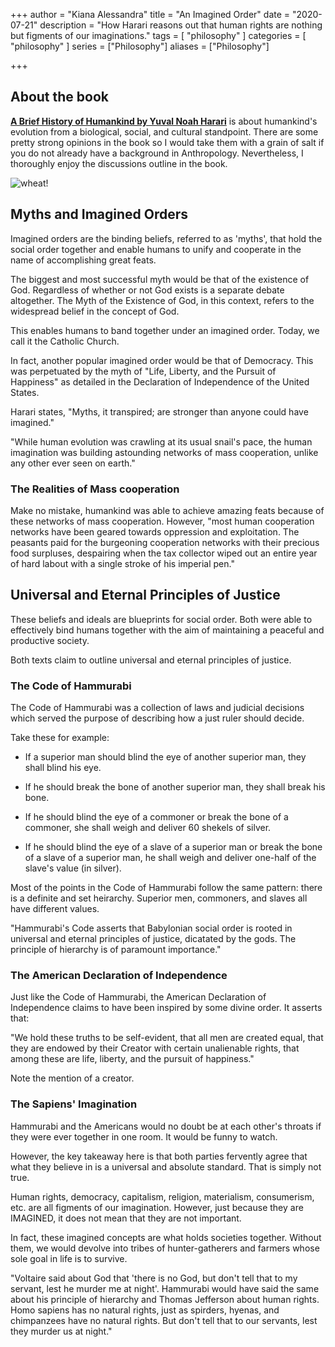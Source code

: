 +++
author = "Kiana Alessandra"
title = "An Imagined Order"
date = "2020-07-21"
description = "How Harari reasons out that human rights are nothing but figments of our imaginations."
tags = [
    "philosophy"
]
categories = [
    "philosophy"
]
series = ["Philosophy"]
aliases = ["Philosophy"]

+++

## About the book

**[A Brief History of Humankind by Yuval Noah Harari](https://www.amazon.com/Sapiens-Humankind-Yuval-Noah-Harari/dp/0062316095)** is about humankind's evolution from a biological, social, and cultural standpoint. There are some pretty strong opinions in the book so I would take them with a grain of salt if you do not already have a background in Anthropology. Nevertheless, I thoroughly enjoy the discussions outline in the book.

![wheat!](/philosophy/wheat.jpg)

## Myths and Imagined Orders

Imagined orders are the binding beliefs, referred to as 'myths', that hold the social order together and enable humans to unify and cooperate in the name of accomplishing great feats.

The biggest and most successful myth would be that of the existence of God. Regardless of whether or not God exists is a separate debate altogether. The Myth of the Existence of God, in this context, refers to the widespread belief in the concept of God.

This enables humans to band together under an imagined order. Today, we call it the Catholic Church.

In fact, another popular imagined order would be that of Democracy. This was perpetuated by the myth of "Life, Liberty, and the Pursuit of Happiness" as detailed in the Declaration of Independence of the United States.

Harari states, "Myths, it transpired; are stronger than anyone could have imagined."

"While human evolution was crawling at its usual snail's pace, the human imagination was building astounding networks of mass cooperation, unlike any other ever seen on earth."

### The Realities of Mass cooperation

Make no mistake, humankind was able to achieve amazing feats because of these networks of mass cooperation. However, "most human cooperation networks have been geared towards oppression and exploitation. The peasants paid for the burgeoning cooperation networks with their precious food surpluses, despairing when the tax collector wiped out an entire year of hard labout with a single stroke of his imperial pen."

## Universal and Eternal Principles of Justice

These beliefs and ideals are blueprints for social order. Both were able to effectively bind humans together with the aim of maintaining a peaceful and productive society.

Both texts claim to outline universal and eternal principles of justice.

### The Code of Hammurabi

The Code of Hammurabi was a collection of laws and judicial decisions which served the purpose of describing how a just ruler should decide.

Take these for example:

* If a superior man should blind the eye of another superior man, they shall blind his eye.

* If he should break the bone of another superior man, they shall break his bone.

* If he should blind the eye of a commoner or break the bone of a commoner, she shall weigh and deliver 60 shekels of silver.

* If he should blind the eye of a slave of a superior man or break the bone of a slave of a superior man, he shall weigh and deliver one-half of the slave's value (in silver).

Most of the points in the Code of Hammurabi follow the same pattern: there is a definite and set heirarchy. Superior men, commoners, and slaves all have different values.

"Hammurabi's Code asserts that Babylonian social order is rooted in universal and eternal principles of justice, dicatated by the gods. The principle of hierarchy is of paramount importance."

### The American Declaration of Independence

Just like the Code of Hammurabi, the American Declaration of Independence claims to have been inspired by some divine order. It asserts that:

"We hold these truths to be self-evident, that all men are created equal, that they are endowed by their Creator with certain unalienable rights, that among these are life, liberty, and the pursuit of happiness."

Note the mention of a creator.

### The Sapiens' Imagination

Hammurabi and the Americans would no doubt be at each other's throats if they were ever together in one room. It would be funny to watch. 

However, the key takeaway here is that both parties fervently agree that what they believe in is a universal and absolute standard. That is simply not true. 

Human rights, democracy, capitalism, religion, materialism, consumerism, etc. are all figments of our imagination. However, just because they are IMAGINED, it does not mean that they are not important.

In fact, these imagined concepts are what holds societies together. Without them, we would devolve into tribes of hunter-gatherers and farmers whose sole goal in life is to survive.

"Voltaire said about God that 'there is no God, but don't tell that to my servant, lest he murder me at night'. Hammurabi would have said the same about his principle of hierarchy and Thomas Jefferson about human rights. Homo sapiens has no natural rights, just as spirders, hyenas, and chimpanzees have no natural rights. But don't tell that to our servants, lest they murder us at night."





